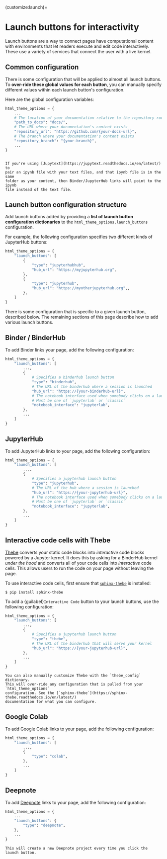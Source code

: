 (customize:launch)=
# Launch buttons for interactivity

Launch buttons are a way to connect pages have computational content with environments that let readers execute and edit code interactively.
These use a variety of services that connect the user with a live kernel.

## Common configuration

There is some configuration that will be applied to almost all launch buttons.
To **over-ride these global values for each button**, you can manually specify different values within each launch button's configuration.

Here are the global configuration variables:

```python
html_theme_options = {
    ...
    # The location of your documentation relative to the repository root
    "path_to_docs": "docs/",
    # The URL where your documentation's content exists
    "repository_url": "https://github.com/{your-docs-url}",
    # The branch where your documentation's content exists
    "repository_branch": "{your-branch}",
    ...
}
```

```{margin} Paired ipynb files

If you're using [Jupytext](https://jupytext.readthedocs.io/en/latest/) to
pair an ipynb file with your text files, and that ipynb file is in the same
folder as your content, then Binder/JupyterHub links will point to the ipynb
file instead of the text file.
```

## Launch button configuration structure

Add launch buttons added by providing a **list of launch button configuration dictionaries** to the `html_theme_options.launch_buttons` configuration.

For example, the following configuration specifies two different kinds of JupyterHub buttons:

```python
html_theme_options = {
    "launch_buttons": [
        {
            "type": "jupyterhubhub",
            "hub_url": "https://myjupyterhub.org",
        },
        {
            "type": "jupyterhub",
            "hub_url": "https://myotherjupyterhub.org",,
        },
    ]
}
```

There is some configuration that is specific to a given launch button, described below.
The remaining sections of this page describe how to add various launch buttons.

## Binder / BinderHub

To add Binder links your page, add the following configuration:

```python
html_theme_options = {
    "launch_buttons": [
        ...,
        {
            # Specifies a binderhub launch button
            "type": "binderhub",
            # The URL of the binderhub where a session is launched
            "hub_url": "https://{your-binderhub-url}",
            # The notebook interface used when somebody clicks on a launch button.
            # Must be one of `jupyterlab` or `classic`
            "notebook_interface": "jupyterlab",
        },
        ...
    ]
}
```

## JupyterHub

To add JupyterHub links to your page, add the following configuration:

```python
html_theme_options = {
    "launch_buttons": [
        ...,
        {
            # Specifies a jupyterhub launch button
            "type": "jupyterhub",
            # The URL of the hub where a session is launched
            "hub_url": "https://{your-jupyterhub-url}",
            # The notebook interface used when somebody clicks on a launch button.
            # Must be one of `jupyterlab` or `classic`
            "notebook_interface": "jupyterlab",
        },
        ...
    ]
}
```


## Interactive code cells with Thebe

[Thebe](http://thebe.readthedocs.org/) converts your static code blocks into
*interactive* code blocks powered by a Jupyter kernel.
It does this by asking for a BinderHub kernel *under the hood* and converts all of your code cells into *interactive* code cells.
This allows users to run the code on your page without leaving the page.

To use interactive code cells, first ensure that [`sphinx-thebe`](https://sphinx-thebe.readthedocs.io/en/latest/) is installed:

```console
$ pip install sphinx-thebe
```

To add a {guilabel}`Interactive Code` button to your launch buttons, use the following configuration:

```python
html_theme_options = {
    "launch_buttons": [
        ...,
        {
            # Specifies a jupyterhub launch button
            "type": "thebe",
            # The URL of the binderhub that will serve your kernel
            "hub_url": "https://{your-jupyterhub-url}",
        },
        ...
    ]
}
```

```{tip}
You can also manually customize Thebe with the `thebe_config` dictionary.
This will over-ride any configuration that is pulled from your `html_theme_options`
configuration. See the [`sphinx-thebe`](https://sphinx-thebe.readthedocs.io/en/latest/)
documentation for what you can configure.
```


## Google Colab

To add Google Colab links to your page, add the following configuration:

```python
html_theme_options = {
    "launch_buttons": [
        ...,
        {
            "type": "colab",
        },
        ...
    ]
}
```

## Deepnote

To add [Deepnote](https://deepnote.com) links to your page, add the following configuration:

```python
html_theme_options = {
    ...
    "launch_buttons": {
        "type": "deepnote",
    },
    ...
}
```

```{warning}
This will create a new Deepnote project every time you click the launch button.
```
